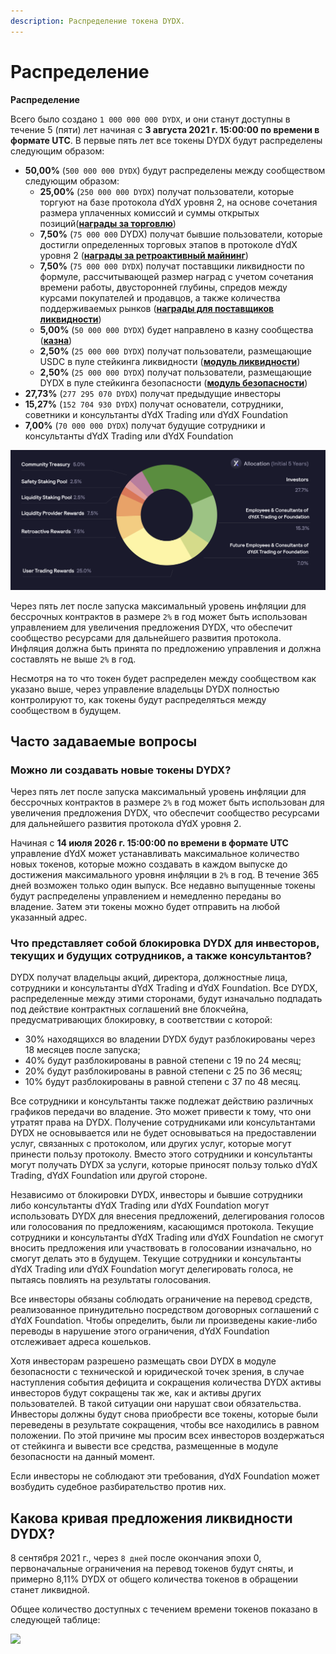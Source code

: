 ```yaml
---
description: Распределение токена DYDX.
---
```


# Распределение

**Распределение**

Всего было создано `1 000 000 000 DYDX`, и они станут доступны в течение 5 (пяти) лет начиная с **3 августа 2021 г. 15:00:00 по времени в формате UTC**. В первые пять лет все токены DYDX будут распределены следующим образом:

* **50,00%** (`500 000 000 DYDX`) будут распределены между сообществом следующим образом:
  * **25,00%** (`250 000 000 DYDX`) получат пользователи, которые торгуют на базе протокола dYdX уровня 2, на основе сочетания размера уплаченных комиссий и суммы открытых позиций([**награды за торговлю**](../rewards/trading-rewards.md))
  * **7,50%** (`75 000 000` DYDX) получат бывшие пользователи, которые достигли определенных торговых этапов в протоколе dYdX уровня 2 ([**награды за ретроактивный майнинг**](../rewards/retroactive-mining-rewards.md))
  * **7,50%** (`75 000 000 DYDX`) получат поставщики ликвидности по формуле, рассчитывающей размер наград с учетом сочетания времени работы, двусторонней глубины, спредов между курсами покупателей и продавцов, а также количества поддерживаемых рынков ([**награды для поставщиков ликвидности**](../rewards/liquidity-provider-rewards.md))
  * **5,00%** (`50 000 000 DYDX`) будет направлено в казну сообщества ([**казна**](community-treasury.md))
  * **2,50%** (`25 000 000 DYDX`) получат пользователи, размещающие USDC в пуле стейкинга ликвидности ([**модуль ликвидности**](../staking-pools/liquidity-staking-pool.md))
  * **2,50%** (`25 000 000 DYDX`) получат пользователи, размещающие DYDX в пуле стейкинга безопасности ([**модуль безопасности**](../staking-pools/safety-staking-pool.md))
* **27,73%** (`277 295 070 DYDX`) получат предыдущие инвесторы
* **15,27%** (`152 704 930 DYDX`) получат основатели, сотрудники, советники и консультанты dYdX Trading или dYdX Foundation
* **7,00%** (`70 000 000 DYDX`) получат будущие сотрудники и консультанты dYdX Trading или dYdX Foundation

![](<../.gitbook/assets/DYDX Allocations (Initial 5 Years).png>)

Через пять лет после запуска максимальный уровень инфляции для бессрочных контрактов в размере `2%` в год может быть использован управлением для увеличения предложения DYDX, что обеспечит сообщество ресурсами для дальнейшего развития протокола. Инфляция должна быть принята по предложению управления и должна составлять не выше `2%` в год.



Несмотря на то что токен будет распределен между сообществом как указано выше, через управление владельцы DYDX полностью контролируют то, как токены будут распределяться между сообществом в будущем.

## **Часто задаваемые вопросы**

### **Можно ли создавать новые токены DYDX?**

Через пять лет после запуска максимальный уровень инфляции для бессрочных контрактов в размере `2%` в год может быть использован для увеличения предложения DYDX, что обеспечит сообщество ресурсами для дальнейшего развития протокола dYdX уровня 2.

Начиная с **14 июля 2026 г. 15:00:00 по времени в формате UTC** управление dYdX может устанавливать максимальное количество новых токенов, которые можно создавать в каждом выпуске до достижения максимального уровня инфляции в `2%` в год. В течение 365 дней возможен только один выпуск. Все недавно выпущенные токены будут распределены управлением и немедленно переданы во владение. Затем эти токены можно будет отправить на любой указанный адрес.

### **Что представляет собой блокировка DYDX для инвесторов, текущих и будущих сотрудников, а также консультантов?**

DYDX получат владельцы акций, директора, должностные лица, сотрудники и консультанты dYdX Trading и dYdX Foundation. Все DYDX, распределенные между этими сторонами, будут изначально подпадать под действие контрактных соглашений вне блокчейна, предусматривающих блокировку, в соответствии с которой:

* 30% находящихся во владении DYDX будут разблокированы через 18 месяцев после запуска;
* 40% будут разблокированы в равной степени с 19 по 24 месяц;
* 20% будут разблокированы в равной степени с 25 по 36 месяц;
* 10% будут разблокированы в равной степени с 37 по 48 месяц.

Все сотрудники и консультанты также подлежат действию различных графиков передачи во владение. Это может привести к тому, что они утратят права на DYDX. Получение сотрудниками или консультантами DYDX не основывается или не будет основываться на предоставлении услуг, связанных с протоколом, или других услуг, которые могут принести пользу протоколу. Вместо этого сотрудники и консультанты могут получать DYDX за услуги, которые приносят пользу только dYdX Trading, dYdX Foundation или другой стороне.

Независимо от блокировки DYDX, инвесторы и бывшие сотрудники либо консультанты dYdX Trading или dYdX Foundation могут использовать DYDX для внесения предложений, делегирования голосов или голосования по предложениям, касающимся протокола. Текущие сотрудники и консультанты dYdX Trading или dYdX Foundation не смогут вносить предложения или участвовать в голосовании изначально, но смогут делать это в будущем. Текущие сотрудники и консультанты dYdX Trading или dYdX Foundation могут делегировать голоса, не пытаясь повлиять на результаты голосования.

Все инвесторы обязаны соблюдать ограничение на перевод средств, реализованное принудительно посредством договорных соглашений с dYdX Foundation. Чтобы определить, были ли произведены какие-либо переводы в нарушение этого ограничения, dYdX Foundation отслеживает адреса кошельков.

Хотя инвесторам разрешено размещать свои DYDX в модуле безопасности с технической и юридической точек зрения, в случае наступления события дефицита и сокращения количества DYDX активы инвесторов будут сокращены так же, как и активы других пользователей. В такой ситуации они нарушат свои обязательства. Инвесторы должны будут снова приобрести все токены, которые были переведены в результате сокращения, чтобы все находились в равном положении. По этой причине мы просим всех инвесторов воздержаться от стейкинга и вывести все средства, размещенные в модуле безопасности на данный момент.

Если инвесторы не соблюдают эти требования, dYdX Foundation может возбудить судебное разбирательство против них.

## Какова кривая предложения ликвидности DYDX?

8 сентября 2021 г., через `8 дней` после окончания эпохи 0, первоначальные ограничения на перевод токенов будут сняты, и примерно 8,11% DYDX от общего количества токенов в обращении станет ликвидной.

Общее количество доступных с течением времени токенов показано в следующей таблице:

![](..%20/.gitbook/assets/Liquid%20Supply%20Schedule%20\(2\).png)
